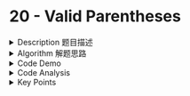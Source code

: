# 20 - Valid Parentheses

<details>

<summary>Description 题目描述 </summary>

Given a string containing just the characters '(', ')', '{', '}', '\[' and ']', determine if the input string is valid.

An input string is valid if:

* Open brackets must be closed by the same type of brackets.
* Open brackets must be closed in the correct order.
* Note that an empty string is also considered valid.

Example 1:

```
Input: ""
Output: true
```

Example 2:

```
Input: "()[]{}" Output: true
```

Example 3:

```
Input: "((()(()))) " Output: true
```

Example 4:

```
Input: "([)]" Output: false
```

Example 5:

```
Input: "{[]}" Output: true
```

</details>

<details>

<summary>Algorithm 解题思路 </summary>

#### 题目大意：括号匹配问题

<mark style="background-color:green;">注意：</mark>

* input是个String
* 并不是所有的left bracket在前，right bracket在后，可能穿插

Examples:

```
"([])][{}"   --- false 因为中间][不是
"(( () (()) ))" --- true 每对都match
"([)]" --- false
"{[]}"  --- true
```

<mark style="color:yellow;">**Algo**</mark>

* 遇到左括号就进栈push&#x20;
* 遇到右括号并且stack top为与之"对应"的左括号，就把栈顶元素出栈&#x20;
* 最后看栈里面还有没有其他元素，如果为空，即匹配&#x20;
* 需要注意，空字符串是满足括号匹配的，即输出 true

<mark style="color:yellow;">**Algo Leetcode:**</mark>

1. Initialize a stack S.
2. Process _each bracket of the expression_ one at a time.
3. If we encounter an opening bracket, we simply push it onto the stack. This means we will process it later, let us simply move onto the **sub-expression** ahead.
4. If we encounter a closing bracket, then we <mark style="color:orange;">**check the element on top of the stack**</mark>. If the element at the top of the stack is an <mark style="color:orange;">opening bracket</mark> <mark style="color:orange;"></mark><mark style="color:orange;">`of the same type`</mark>, then we pop it off the stack and continue processing. Else, this implies an invalid expression.
5. In the end, if we are left with a stack still having elements, then this implies an invalid expression.

</details>

<details>

<summary>Code Demo</summary>

1. <mark style="color:purple;">用</mark><mark style="color:purple;">**HashMap作为field**</mark>** :**
   1. <mark style="color:yellow;">**储存应对应的 () \[] {}**</mark> => 简化中间 涉及到check if the left and right bracket is a matched couple
   2. <mark style="color:yellow;">**key: closing bracket ; value: open bracket的设计**</mark>：中间涉及到map.get(key) == topElement 用key来retrieve对应的value简单，用value来retrieve对应的key复杂
2. <mark style="color:purple;">**用Stack来处理reason:**</mark>&#x20;
   1. The key idea behind using a stack to solve this problem is that the <mark style="color:yellow;">problem involves managing a sequence of characters</mark> where the <mark style="color:yellow;">**ORDER**</mark> <mark style="color:yellow;"></mark><mark style="color:yellow;">in which they appear is important.</mark> Specifically, it requires us to check if the closing brackets match with the corresponding opening brackets in the correct order.
   2. Using two pointers wouldn't be as effective in this problem because you'd need to somehow keep track of all the unmatched opening brackets and their positions, which is exactly what the stack does for us in a very efficient way.
3. <mark style="color:purple;">**line 27 考虑到遇到closing bracket时stack为empty的情况**</mark>**:**
   1. &#x20;If you call `pop()` on an empty stack in Java, it will throw an <mark style="color:purple;background-color:green;">`EmptyStackException`</mark><mark style="background-color:green;">.</mark> => <mark style="color:green;">所以要处理：遇到 closing bracket尝试pop stack时候，如果stack是空的要给个place holder "#"</mark>
   2. example: () ]\[ => 处理到 “]"的时候stack是空的
4. Edge Case: Empty String的处理

<pre class="language-java" data-line-numbers><code class="lang-java">class Solution {

   public Map&#x3C;Character, Character> mappings;
   
   public Solution() {
        this.mappings = new HashMap&#x3C;>();
        this.mappings.put(')', '(');
        this.mappings.put(']', '[');
        this.mappings.put('}', '{');
    }

    public boolean isValid(String s) {
        // Edge Case: s is empty
        if (s.isEmpty()) {
            return true;
        }
        // "([])][{}" --- false
        Stack&#x3C;Character> stack = new Stack&#x3C;>();
        for (int i = 0; i &#x3C; s.length(); i++) {
            char c = s.charAt(i);
            // if c is open bracket
            if (this.mappings.containsValue(c)) {
                stack.push(c);
            } else {
                // if c is closing bracket
                // pop the top element from the stack and check if they match
                // 如果stacks是空的: 要给placeholder不然会throw emptyStackException
                char topElement = stack.isEmpty() ? '#' : stack.pop();
                System.out.println("topElement: " + topElement);
                if (<a data-footnote-ref href="#user-content-fn-1">this.mappings.get(c)</a> != topElement) {
                    return false;
                }
            }
        }
        return stack.isEmpty();
    }
}
</code></pre>

</details>

<details>

<summary>Code Analysis</summary>

* Time complexity : $$O(n)$$ because we simply traverse the given string one character at a time and push and pop operations on a stack take $$O(1)$$ time.
* Space complexity : $$O(n)$$ as we **push all opening brackets onto the stack** and in the worst case, we will end up pushing all the brackets onto the stack. e.g. `((((((((((`.

</details>

<details>

<summary>Key Points</summary>

* This solution assumes that the input string only contains `(`, `)`, `{`, `}`, `[` and `]`. If there are other characters, the solution needs to be adjusted.
* This solution can handle cases where the string is empty, by returning `true` as an empty string is technically a valid input.

<!---->

* <mark style="background-color:yellow;">**Stack**</mark>
  * Stack\<Character> stack = new Stack<>();
  * stack.push()
  * stack.pop()
* <mark style="background-color:yellow;">String</mark>
  * s.charAt(index)
  * s.length() 注意括号 arr.length的对比
  * check string is empty or not

<pre class="language-java"><code class="lang-java"><strong>if (str.isEmpty()) { 
</strong>    System.out.println("String is empty");
}
if (str.length() == 0) { 
    System.out.println("String is empty");
}
</code></pre>

</details>

[^1]: 
